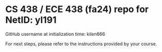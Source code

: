 # CS 438 / ECE 438 (fa24) repo for NetID: yl191

GitHub username at initialization time: kilen666

For next steps, please refer to the instructions provided by your course.
